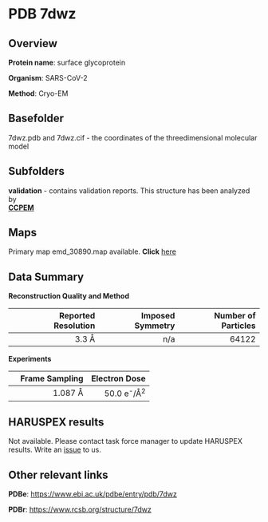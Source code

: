 # PDB 7dwz

## Overview

**Protein name**: surface glycoprotein

**Organism**: SARS-CoV-2

**Method**: Cryo-EM



## Basefolder

7dwz.pdb and 7dwz.cif - the coordinates of the threedimensional molecular model

## Subfolders





**validation** - contains validation reports. This structure has been analyzed by <br>     [**CCPEM**](https://github.com/thorn-lab/coronavirus_structural_task_force/tree/master/pdb/surface_glycoprotein/SARS-CoV-2/7dwz/validation/ccpem-validation)



## Maps

Primary map emd_30890.map available. **Click** [here](http://ftp.wwpdb.org/pub/emdb/structures/EMD-30890/map/) 

## Data Summary
**Reconstruction Quality and Method**

|   | Reported Resolution | Imposed Symmetry | Number of Particles |
|---|-------------:|----------------:|--------------:|
|   |3.3 Å|n/a|64122|

**Experiments**

|   | Frame Sampling | Electron Dose |
|---|-------------:|----------------:|
|   |1.087 Å|50.0 e<sup>-</sup>/Å<sup>2</sup>|

## HARUSPEX results

Not available. Please contact task force manager to update HARUSPEX results. Write an [issue](https://github.com/thorn-lab/coronavirus_structural_task_force/issues) to us.

## Other relevant links 
**PDBe**:  https://www.ebi.ac.uk/pdbe/entry/pdb/7dwz
 
**PDBr**: https://www.rcsb.org/structure/7dwz 
